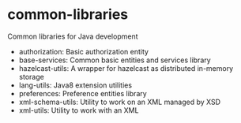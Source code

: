 # common-libraries
Common libraries for Java development

- authorization: Basic authorization entity
- base-services: Common basic entities and services library
- hazelcast-utils: A wrapper for hazelcast as distributed in-memory storage
- lang-utils: Java8 extension utilities
- preferences: Preference entities library
- xml-schema-utils: Utility to work on an XML managed by XSD
- xml-utils: Utility to work with an XML
 
